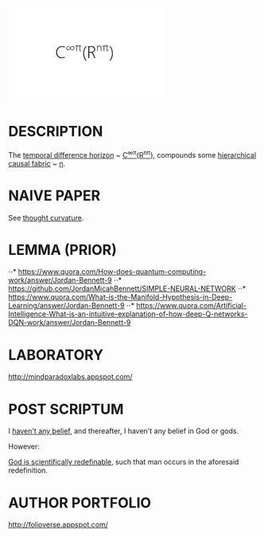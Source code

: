 ![Alt text](https://github.com/JordanMicahBennett/God/blob/master/source%20code/data/images/God.png "default page")






DESCRIPTION
============================================
The [temporal difference horizon](https://en.wikipedia.org/wiki/Bellman_equation) ~ [C<sup>∞π</sup>(R<sup>nπ</sup>)](https://www.academia.edu/25733790/Thought_Curvature_A_naive_hypothesis), compounds some [hierarchical causal fabric](http://ir.uiowa.edu/cgi/viewcontent.cgi?article=2035&context=etd) ~ [η](https://en.m.wikipedia.org/wiki/Direct_numerical_simulation).











NAIVE PAPER 
============================================
See [thought curvature](http://www.academia.edu/25733790/Causal_Neural_Paradox_Thought_Curvature_Quite_the_transient_naive_hypothesis).














LEMMA (PRIOR)
============================================
⋅⋅* https://www.quora.com/How-does-quantum-computing-work/answer/Jordan-Bennett-9
⋅⋅* https://github.com/JordanMicahBennett/SIMPLE-NEURAL-NETWORK
⋅⋅* https://www.quora.com/What-is-the-Manifold-Hypothesis-in-Deep-Learning/answer/Jordan-Bennett-9
⋅⋅* https://www.quora.com/Artificial-Intelligence-What-is-an-intuitive-explanation-of-how-deep-Q-networks-DQN-work/answer/Jordan-Bennett-9












LABORATORY
============================================
http://mindparadoxlabs.appspot.com/












POST SCRIPTUM
============================================
I [haven't any belief](http://nonbeliefism.com), and thereafter, I haven't any belief in God or gods. 


However:


[God is scientifically redefinable](https://www.academia.edu/31660547/A_scientific_redefinition_of_God_by_an_atheist), such that man occurs in the aforesaid redefinition.













AUTHOR PORTFOLIO
============================================
http://folioverse.appspot.com/
